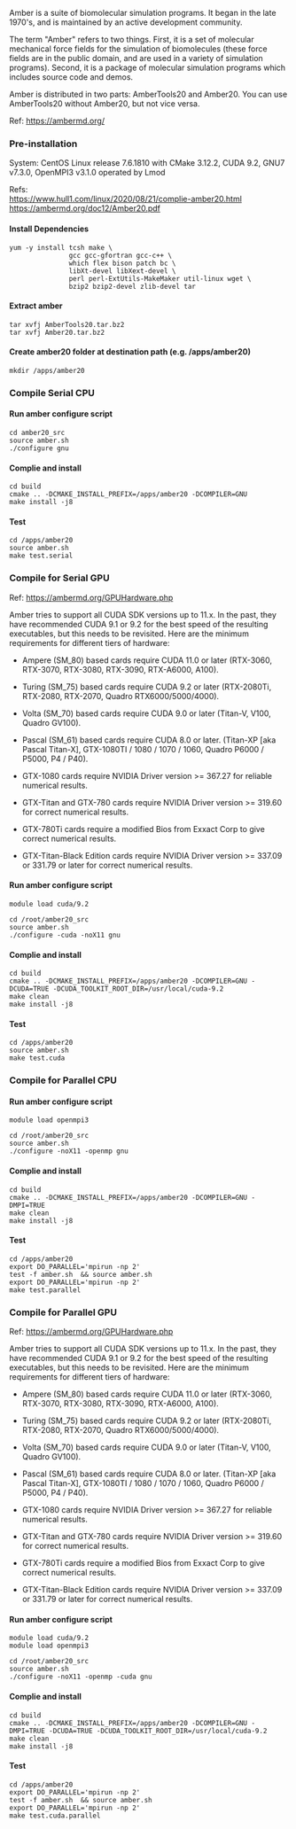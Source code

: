 Amber is a suite of biomolecular simulation programs. It began in the late 1970's, and is maintained by an active development community.

The term "Amber" refers to two things. First, it is a set of molecular mechanical force fields for the simulation of biomolecules (these force fields are in the public domain, and are used in a variety of simulation programs). Second, it is a package of molecular simulation programs which includes source code and demos.

Amber is distributed in two parts: AmberTools20 and Amber20. You can use AmberTools20 without Amber20, but not vice versa.

Ref: https://ambermd.org/


### Pre-installation

System: CentOS Linux release 7.6.1810 with CMake 3.12.2, CUDA 9.2, GNU7 v7.3.0, OpenMPI3 v3.1.0 operated by Lmod

Refs: \
https://www.hull1.com/linux/2020/08/21/complie-amber20.html \
https://ambermd.org/doc12/Amber20.pdf

#### Install Dependencies
```
yum -y install tcsh make \
			   gcc gcc-gfortran gcc-c++ \
			   which flex bison patch bc \
			   libXt-devel libXext-devel \
			   perl perl-ExtUtils-MakeMaker util-linux wget \
			   bzip2 bzip2-devel zlib-devel tar
```

#### Extract amber
```
tar xvfj AmberTools20.tar.bz2
tar xvfj Amber20.tar.bz2
```
#### Create amber20 folder at destination path (e.g. /apps/amber20)
```
mkdir /apps/amber20
```

### Compile Serial CPU

#### Run amber configure script
```
cd amber20_src
source amber.sh
./configure gnu
```

#### Complie and install
```
cd build
cmake .. -DCMAKE_INSTALL_PREFIX=/apps/amber20 -DCOMPILER=GNU
make install -j8
```

#### Test
```
cd /apps/amber20
source amber.sh
make test.serial
```

### Compile for Serial GPU

Ref: https://ambermd.org/GPUHardware.php

Amber tries to support all CUDA SDK versions up to 11.x. In the past, they have recommended CUDA 9.1 or 9.2 for the best speed of the resulting executables, but this needs to be revisited. Here are the minimum requirements for different tiers of hardware:
* Ampere (SM_80) based cards require CUDA 11.0 or later (RTX-3060, RTX-3070, RTX-3080, RTX-3090, RTX-A6000, A100).
* Turing (SM_75) based cards require CUDA 9.2 or later (RTX-2080Ti, RTX-2080, RTX-2070, Quadro RTX6000/5000/4000).
* Volta (SM_70) based cards require CUDA 9.0 or later (Titan-V, V100, Quadro GV100).
* Pascal (SM_61) based cards require CUDA 8.0 or later. (Titan-XP [aka Pascal Titan-X], GTX-1080TI / 1080 / 1070 / 1060, Quadro P6000 / P5000, P4 / P40).

* GTX-1080 cards require NVIDIA Driver version >= 367.27 for reliable numerical results.
* GTX-Titan and GTX-780 cards require NVIDIA Driver version >= 319.60 for correct numerical results.
* GTX-780Ti cards require a modified Bios from Exxact Corp to give correct numerical results.
* GTX-Titan-Black Edition cards require NVIDIA Driver version >= 337.09 or 331.79 or later for correct numerical results.

#### Run amber configure script
```
module load cuda/9.2

cd /root/amber20_src
source amber.sh
./configure -cuda -noX11 gnu
```

#### Complie and install
```
cd build
cmake .. -DCMAKE_INSTALL_PREFIX=/apps/amber20 -DCOMPILER=GNU -DCUDA=TRUE -DCUDA_TOOLKIT_ROOT_DIR=/usr/local/cuda-9.2
make clean
make install -j8
```

#### Test
```
cd /apps/amber20
source amber.sh
make test.cuda
```

### Compile for Parallel CPU

#### Run amber configure script
```
module load openmpi3

cd /root/amber20_src
source amber.sh
./configure -noX11 -openmp gnu
```

#### Complie and install
```
cd build
cmake .. -DCMAKE_INSTALL_PREFIX=/apps/amber20 -DCOMPILER=GNU -DMPI=TRUE
make clean
make install -j8
```

#### Test
```
cd /apps/amber20
export DO_PARALLEL='mpirun -np 2'
test -f amber.sh  && source amber.sh
export DO_PARALLEL='mpirun -np 2'
make test.parallel
```

### Compile for Parallel GPU

Ref: https://ambermd.org/GPUHardware.php

Amber tries to support all CUDA SDK versions up to 11.x. In the past, they have recommended CUDA 9.1 or 9.2 for the best speed of the resulting executables, but this needs to be revisited. Here are the minimum requirements for different tiers of hardware:
* Ampere (SM_80) based cards require CUDA 11.0 or later (RTX-3060, RTX-3070, RTX-3080, RTX-3090, RTX-A6000, A100).
* Turing (SM_75) based cards require CUDA 9.2 or later (RTX-2080Ti, RTX-2080, RTX-2070, Quadro RTX6000/5000/4000).
* Volta (SM_70) based cards require CUDA 9.0 or later (Titan-V, V100, Quadro GV100).
* Pascal (SM_61) based cards require CUDA 8.0 or later. (Titan-XP [aka Pascal Titan-X], GTX-1080TI / 1080 / 1070 / 1060, Quadro P6000 / P5000, P4 / P40).

* GTX-1080 cards require NVIDIA Driver version >= 367.27 for reliable numerical results.
* GTX-Titan and GTX-780 cards require NVIDIA Driver version >= 319.60 for correct numerical results.
* GTX-780Ti cards require a modified Bios from Exxact Corp to give correct numerical results.
* GTX-Titan-Black Edition cards require NVIDIA Driver version >= 337.09 or 331.79 or later for correct numerical results.

#### Run amber configure script
```
module load cuda/9.2
module load openmpi3

cd /root/amber20_src
source amber.sh
./configure -noX11 -openmp -cuda gnu
```

#### Complie and install
```
cd build
cmake .. -DCMAKE_INSTALL_PREFIX=/apps/amber20 -DCOMPILER=GNU -DMPI=TRUE -DCUDA=TRUE -DCUDA_TOOLKIT_ROOT_DIR=/usr/local/cuda-9.2
make clean
make install -j8
```

#### Test
```
cd /apps/amber20
export DO_PARALLEL='mpirun -np 2'
test -f amber.sh  && source amber.sh
export DO_PARALLEL='mpirun -np 2'
make test.cuda.parallel
```
